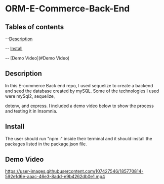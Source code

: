 # ORM-E-Commerce-Back-End


## Tables of contents

--[Description](#Description)

-- [Install](#Install)

-- [Demo Video](#Demo Video)


## Description

In this E-commerce Back end repo, I used sequelize to create a backend and seed the database created by mySQL. Some of the technologies I used were mySql2, sequelize,

dotenv, and express. I included a demo video below to show the process and testing it in Insomnia.


## Install

The user should run "npm i" inside their terminal and it should install the packages listed in the package.json file.


## Demo Video


https://user-images.githubusercontent.com/107427546/185770814-592e1d6e-aaac-46e3-8add-e9b4262db0e1.mp4

